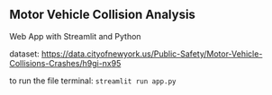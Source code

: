 ## Motor Vehicle Collision Analysis
Web App with Streamlit and Python

dataset: https://data.cityofnewyork.us/Public-Safety/Motor-Vehicle-Collisions-Crashes/h9gi-nx95

to run the file 
terminal:
```streamlit run app.py```
